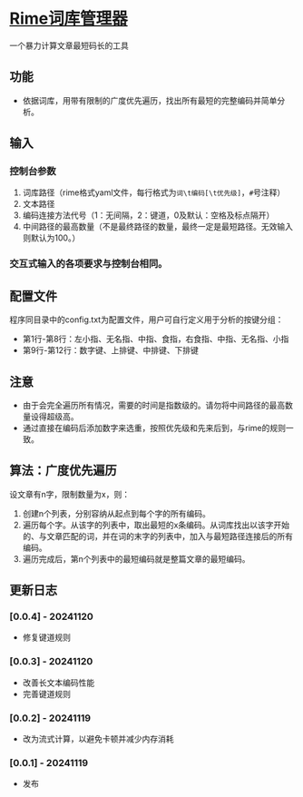 # [Rime词库管理器](https://github.com/GarthTB/CodeLord)

一个暴力计算文章最短码长的工具

## 功能

- 依据词库，用带有限制的广度优先遍历，找出所有最短的完整编码并简单分析。

## 输入

### 控制台参数

1. 词库路径（rime格式yaml文件，每行格式为`词\t编码[\t优先级]`，`#`号注释）
2. 文本路径
3. 编码连接方法代号（1：无间隔，2：键道，0及默认：空格及标点隔开）
4. 中间路径的最高数量（不是最终路径的数量，最终一定是最短路径。无效输入则默认为100。）

### 交互式输入的各项要求与控制台相同。

## 配置文件

程序同目录中的config.txt为配置文件，用户可自行定义用于分析的按键分组：

- 第1行-第8行：左小指、无名指、中指、食指，右食指、中指、无名指、小指
- 第9行-第12行：数字键、上排键、中排键、下排键

## 注意

- 由于会完全遍历所有情况，需要的时间是指数级的。请勿将中间路径的最高数量设得超级高。
- 通过直接在编码后添加数字来选重，按照优先级和先来后到，与rime的规则一致。

## 算法：广度优先遍历

设文章有n字，限制数量为x，则：

1. 创建n个列表，分别容纳从起点到每个字的所有编码。
2. 遍历每个字。从该字的列表中，取出最短的x条编码。从词库找出以该字开始的、与文章匹配的词，并在词的末字的列表中，加入与最短路径连接后的所有编码。
3. 遍历完成后，第n个列表中的最短编码就是整篇文章的最短编码。

## 更新日志

### [0.0.4] - 20241120

- 修复键道规则

### [0.0.3] - 20241120

- 改善长文本编码性能
- 完善键道规则

### [0.0.2] - 20241119

- 改为流式计算，以避免卡顿并减少内存消耗

### [0.0.1] - 20241119

- 发布